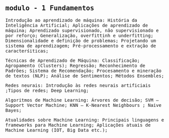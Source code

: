 ## <tt>modulo  - 1 Fundamentos</tt>

<tt>Introdução ao aprendizado de máquina:
História da Inteligência Artificial; Aplicações de aprendizado de máquina; Aprendizado supervisionado, não supervisionado e por reforço; Generalização, overfittinh e underfitting; Dimensionalidade e definição de problemas; Projetando um sistema de aprendizagem; Pré-processamento e extração de caracterśiticas;

<tt>Técnicas de Aprendizado de Máquina:
Classificação; Agropamento (Clusters); Regressão; Reconhecimento de Padrões; Sistema de Recomendação; Procesamento e mineração de textos (NLP); Análise de Sentimentos; Métodos Ensembles;

<tt>Redes neurais:
Introdução às redes neurais artificiais ;Tipos de redes; Deep Learning;

<tt>Algoritmos de Machine Learning:
Árvores de decisão; SVM – Support Vector Machine; KNN – K-Nearest Neighbours ; Naive Bayes;

<tt>Atualidades sobre Machine Learning:
Principais linguagens e frameworks para Machine Learning; Aplicações atuais de Machine Learning (IOT, Big Data etc.);
